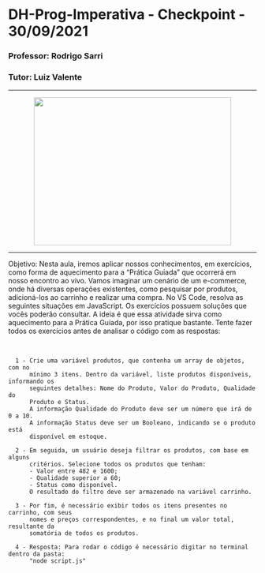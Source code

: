 # DH-Prog-Imperativa - Checkpoint - 30/09/2021

 ### Professor: Rodrigo Sarri
 ### Tutor: Luiz Valente

<hr>

<p align="center">
  <img width="400" height="300" src="https://www.atelieguglielmoniloja.com.br/res/site/img/png-transparent-shopping-cart-computer-icons-e-commerce-buy-angle-text-logo.gif">
</p>

<hr>

Objetivo:
Nesta aula, iremos aplicar nossos conhecimentos, em exercícios, como forma de
aquecimento para a “Prática Guiada” que ocorrerá em nosso encontro ao vivo.
Vamos imaginar um cenário de um e-commerce, onde há diversas operações existentes,
como pesquisar por produtos, adicioná-los ao carrinho e realizar uma compra.
No VS Code, resolva as seguintes situações em JavaScript.
Os exercícios possuem soluções que vocês poderão consultar. A ideia é que essa atividade
sirva como aquecimento para a Prática Guiada, por isso pratique bastante. Tente fazer
todos os exercícios antes de analisar o código com as respostas:

<br>

      1 - Crie uma variável produtos, que contenha um array de objetos, com no
          mínimo 3 itens. Dentro da variável, liste produtos disponíveis, informando os
          seguintes detalhes: Nome do Produto, Valor do Produto, Qualidade do
          Produto e Status.
          A informação Qualidade do Produto deve ser um número que irá de 0 a 10.
          A informação Status deve ser um Booleano, indicando se o produto está
          disponível em estoque.
      
      2 - Em seguida, um usuário deseja filtrar os produtos, com base em alguns
          critérios. Selecione todos os produtos que tenham:
          - Valor entre 482 e 1600;
          - Qualidade superior a 60;
          - Status como disponível.
          O resultado do filtro deve ser armazenado na variável carrinho.
      
      3 - Por fim, é necessário exibir todos os itens presentes no carrinho, com seus
          nomes e preços correspondentes, e no final um valor total, resultante da
          somatória de todos os produtos.
      
      4 - Resposta: Para rodar o código é necessário digitar no terminal dentro da pasta:
          "node script.js"
